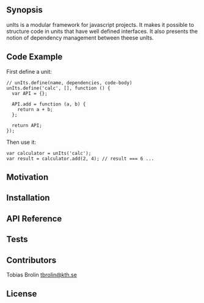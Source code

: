 ## Synopsis

unIts is a modular framework for javascript projects. It makes it possible to
structure code in units that have well defined interfaces. It also presents the
notion of dependency management between theese unIts.

## Code Example

First define a unit:

    // unIts.define(name, dependencies, code-body)
    unIts.define('calc', [], function () {
      var API = {};

      API.add = function (a, b) {
        return a + b;
      };

      return API;
    });

Then use it:

    var calculator = unIts('calc');
    var result = calculator.add(2, 4); // result === 6 ...

## Motivation

## Installation

## API Reference

## Tests

## Contributors

Tobias Brolin tbrolin@kth.se

## License
